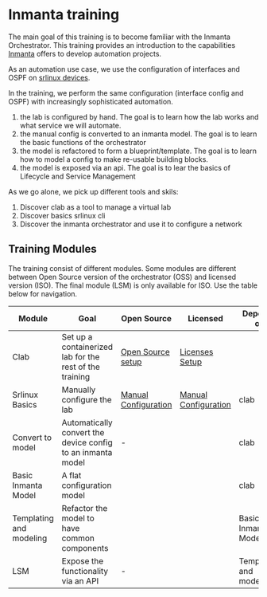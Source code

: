 # Inmanta training

The main goal of this training is to become familiar with the Inmanta Orchestrator. This training provides an introduction to the capabilities [Inmanta](inmanta.com) offers to develop automation projects. 

As an automation use case, we use the configuration of interfaces and OSPF on [srlinux devices](https://learn.srlinux.dev/). 

In the training, we perform the same configuration (interface config and OSPF) with increasingly sophisticated automation. 
1. the lab is configured by hand. The goal is to learn how the lab works and what service we will automate.
2. the manual config is converted to an inmanta model. The goal is to learn the basic functions of the orchestrator
3. the model is refactored to form a blueprint/template. The goal is to learn how to model a config to make re-usable building blocks.
4. the model is exposed via an api. The goal is to lear the basics of Lifecycle and Service Management


As we go alone, we pick up different tools and skils:

1. Discover clab as a tool to manage a virtual lab
2. Discover basics srlinux cli
4. Discover the inmanta orchestrator and use it to configure a network


## Training Modules

The training consist of different modules. Some modules are different between Open Source version of the orchestrator (OSS) and licensed version (ISO).
The final module (LSM) is only available for ISO. 
Use the table below for navigation.

| Module                  | Goal                                                        | Open Source | Licensed | Depends on              |
|-------------------------|-------------------------------------------------------------|-------------|----------|-------------------------|
| Clab                    | Set up a containerized lab for the rest of the training     | [Open Source setup](lab/README.md)            |   [Licenses Setup](lab-iso/README.md)        |                         |
| Srlinux Basics          | Manually configure the lab                                  | [Manual Configuration](0-manual-configuration.md) | [Manual Configuration](0-manual-configuration.md) | clab                    |
| Convert to model        | Automatically convert the device config to an inmanta model | -           |          | clab                    |
| Basic Inmanta Model     | A flat configuration model                                  |             |          | clab                    |
| Templating and modeling | Refactor the model to have common components                |             |          | Basic Inmanta Model     |
| LSM                     | Expose the functionality via an API                         | -           |          | Templating and modeling |

